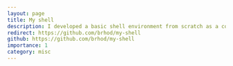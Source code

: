 ```yaml
---
layout: page
title: My shell
description: I developed a basic shell environment from scratch as a course assignment. The code is in C.
redirect: https://github.com/brhod/my-shell
github: https://github.com/brhod/my-shell
importance: 1
category: misc
---
```


